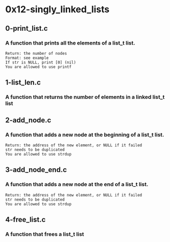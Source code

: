 # 0x12-singly_linked_lists
## 0-print_list.c
### A function that prints all the elements of a list_t list.

    Return: the number of nodes
    Format: see example
    If str is NULL, print [0] (nil)
    You are allowed to use printf

## 1-list_len.c
### A function that returns the number of elements in a linked list_t list

## 2-add_node.c
### A function that adds a new node at the beginning of a list_t list.

    Return: the address of the new element, or NULL if it failed
    str needs to be duplicated
    You are allowed to use strdup

## 3-add_node_end.c
### A function that adds a new node at the end of a list_t list.

    Return: the address of the new element, or NULL if it failed
    str needs to be duplicated
    You are allowed to use strdup

## 4-free_list.c
### A function that frees a list_t list
